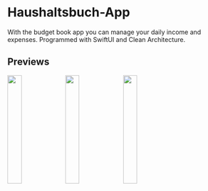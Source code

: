 # Haushaltsbuch-App

With the budget book app you can manage your daily income and expenses. Programmed with SwiftUI and Clean Architecture.

## Previews

<img src="https://user-images.githubusercontent.com/59701510/178002870-e93447d5-628e-4555-aeb5-e47e246b3ab8.png" width="25%"></img> <img src="https://user-images.githubusercontent.com/59701510/178002862-360c37f3-3821-40fd-ba0c-a534e4c87929.png" width="25%"></img> <img src="https://user-images.githubusercontent.com/59701510/178002855-e0e38a6b-0b4e-49b3-aadf-a267ee1367b9.png" width="25%"></img>
